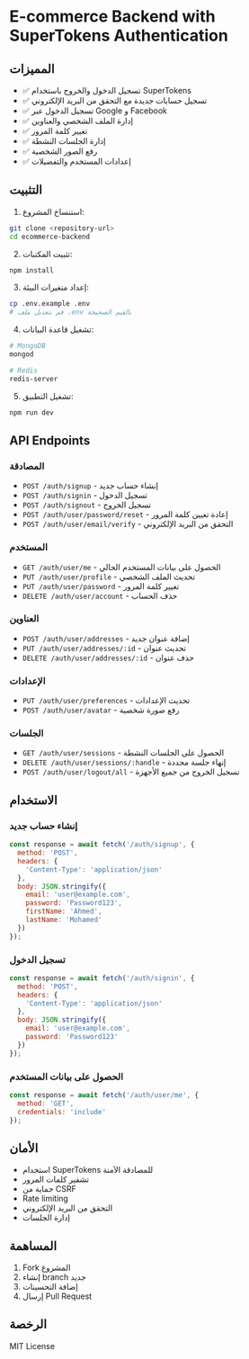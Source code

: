 # E-commerce Backend with SuperTokens Authentication

## المميزات

- ✅ تسجيل الدخول والخروج باستخدام SuperTokens
- ✅ تسجيل حسابات جديدة مع التحقق من البريد الإلكتروني
- ✅ تسجيل الدخول عبر Google و Facebook
- ✅ إدارة الملف الشخصي والعناوين
- ✅ تغيير كلمة المرور
- ✅ إدارة الجلسات النشطة
- ✅ رفع الصور الشخصية
- ✅ إعدادات المستخدم والتفضيلات

## التثبيت

1. استنساخ المشروع:
```bash
git clone <repository-url>
cd ecommerce-backend
```

2. تثبيت المكتبات:
```bash
npm install
```

3. إعداد متغيرات البيئة:
```bash
cp .env.example .env
# قم بتعديل ملف .env بالقيم الصحيحة
```

4. تشغيل قاعدة البيانات:
```bash
# MongoDB
mongod

# Redis
redis-server
```

5. تشغيل التطبيق:
```bash
npm run dev
```

## API Endpoints

### المصادقة
- `POST /auth/signup` - إنشاء حساب جديد
- `POST /auth/signin` - تسجيل الدخول
- `POST /auth/signout` - تسجيل الخروج
- `POST /auth/user/password/reset` - إعادة تعيين كلمة المرور
- `POST /auth/user/email/verify` - التحقق من البريد الإلكتروني

### المستخدم
- `GET /auth/user/me` - الحصول على بيانات المستخدم الحالي
- `PUT /auth/user/profile` - تحديث الملف الشخصي
- `PUT /auth/user/password` - تغيير كلمة المرور
- `DELETE /auth/user/account` - حذف الحساب

### العناوين
- `POST /auth/user/addresses` - إضافة عنوان جديد
- `PUT /auth/user/addresses/:id` - تحديث عنوان
- `DELETE /auth/user/addresses/:id` - حذف عنوان

### الإعدادات
- `PUT /auth/user/preferences` - تحديث الإعدادات
- `POST /auth/user/avatar` - رفع صورة شخصية

### الجلسات
- `GET /auth/user/sessions` - الحصول على الجلسات النشطة
- `DELETE /auth/user/sessions/:handle` - إنهاء جلسة محددة
- `POST /auth/user/logout/all` - تسجيل الخروج من جميع الأجهزة

## الاستخدام

### إنشاء حساب جديد
```javascript
const response = await fetch('/auth/signup', {
  method: 'POST',
  headers: {
    'Content-Type': 'application/json'
  },
  body: JSON.stringify({
    email: 'user@example.com',
    password: 'Password123',
    firstName: 'Ahmed',
    lastName: 'Mohamed'
  })
});
```

### تسجيل الدخول
```javascript
const response = await fetch('/auth/signin', {
  method: 'POST',
  headers: {
    'Content-Type': 'application/json'
  },
  body: JSON.stringify({
    email: 'user@example.com',
    password: 'Password123'
  })
});
```

### الحصول على بيانات المستخدم
```javascript
const response = await fetch('/auth/user/me', {
  method: 'GET',
  credentials: 'include'
});
```

## الأمان

- استخدام SuperTokens للمصادقة الآمنة
- تشفير كلمات المرور
- حماية من CSRF
- Rate limiting
- التحقق من البريد الإلكتروني
- إدارة الجلسات

## المساهمة

1. Fork المشروع
2. إنشاء branch جديد
3. إضافة التحسينات
4. إرسال Pull Request

## الرخصة

MIT License